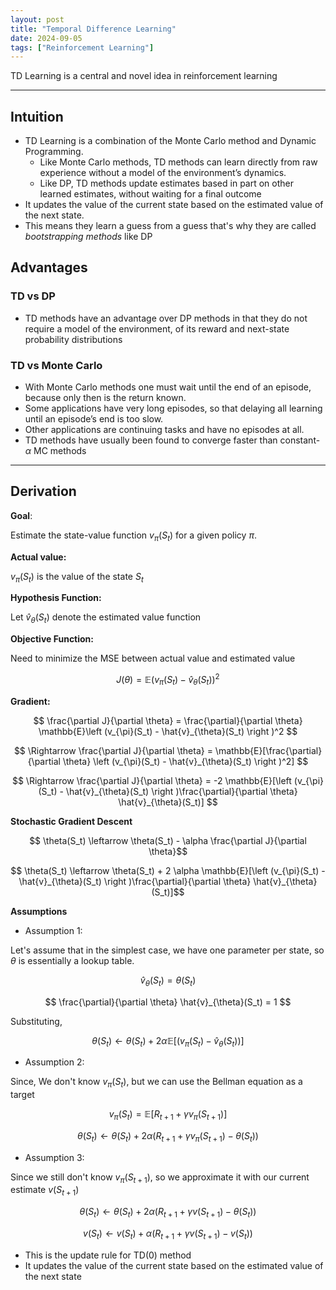 ```yaml
---
layout: post
title: "Temporal Difference Learning"
date: 2024-09-05
tags: ["Reinforcement Learning"]
---
```


TD Learning is a central and novel idea in reinforcement learning

---
## Intuition

- TD Learning is a combination of the Monte Carlo method and Dynamic Programming. 
    - Like Monte Carlo methods, TD methods can learn directly from raw experience without a model of the environment’s dynamics.
    - Like DP, TD methods update estimates based in part on other learned estimates, without waiting for a final outcome
- It updates the value of the current state based on the estimated value of the next state. 
- This means they learn a guess from a guess that's why they are called _bootstrapping methods_ like DP

## Advantages

### TD vs DP

- TD methods have an advantage over DP methods in that they do not require a model of the environment, of its reward and next-state probability distributions

### TD vs Monte Carlo

- With Monte Carlo methods one must wait until the end of an episode, because only then is the return known. 
- Some applications have very long episodes, so that delaying all learning until an episode’s end is too slow.
- Other applications are continuing tasks and have no episodes at all.
- TD methods have usually been found to converge faster than constant-$\alpha$ MC methods

---

## Derivation

**Goal**: 

Estimate the state-value function $v_{\pi}(S_t)$ for a given policy $\pi$.

**Actual value:** 

$v_{\pi}(S_t)$ is the value of the state $S_t$

**Hypothesis Function:**

Let $\hat{v}_{\theta}(S_t)$ denote the estimated value function 

**Objective Function:** 

Need to minimize the MSE between actual value and estimated value

$$ J(\theta) = \mathbb{E}\left (v_{\pi}(S_t) - \hat{v}_{\theta}(S_t) \right )^2 $$

**Gradient:**

$$ \frac{\partial J}{\partial \theta} = \frac{\partial}{\partial \theta} \mathbb{E}\left (v_{\pi}(S_t) - \hat{v}_{\theta}(S_t) \right )^2 $$

$$ \Rightarrow \frac{\partial J}{\partial \theta} = \mathbb{E}[\frac{\partial}{\partial \theta}  \left (v_{\pi}(S_t) - \hat{v}_{\theta}(S_t) \right )^2]  $$

$$ \Rightarrow \frac{\partial J}{\partial \theta} = -2 \mathbb{E}[\left (v_{\pi}(S_t) - \hat{v}_{\theta}(S_t) \right )\frac{\partial}{\partial \theta}  \hat{v}_{\theta}(S_t)] $$

**Stochastic Gradient Descent**

$$ \theta(S_t) \leftarrow \theta(S_t) - \alpha \frac{\partial J}{\partial \theta}$$

$$ \theta(S_t) \leftarrow \theta(S_t) + 2 \alpha \mathbb{E}[\left (v_{\pi}(S_t) - \hat{v}_{\theta}(S_t) \right )\frac{\partial}{\partial \theta}  \hat{v}_{\theta}(S_t)]$$

**Assumptions**

- Assumption 1: 

Let's assume that in the simplest case, we have one parameter per state, so $\theta$ is essentially a lookup table.

$$ \hat{v}_{\theta}(S_t) = \theta (S_t)$$

$$ \frac{\partial}{\partial \theta}  \hat{v}_{\theta}(S_t) = 1 $$

Substituting,

$$ \theta(S_t) \leftarrow \theta(S_t) + 2 \alpha \mathbb{E}[\left (v_{\pi}(S_t) - \hat{v}_{\theta}(S_t) \right )] $$

- Assumption 2: 

Since, We don't know $v_{\pi}(S_t)$, but we can use the Bellman equation as a target

$$ v_{\pi}(S_t) = \mathbb{E}[R_{t+1} + \gamma v_{\pi}(S_{t+1})] $$

$$ \theta(S_t) \leftarrow \theta(S_t) + 2 \alpha \left (R_{t+1} + \gamma v_{\pi}(S_{t+1}) - \theta(S_t) \right ) $$

- Assumption 3:

Since we still don't know $v_{\pi}(S_{t+1})$, so we approximate it with our current estimate $v(S_{t+1})$

$$ \theta(S_t) \leftarrow \theta(S_t) + 2 \alpha \left (R_{t+1} + \gamma v(S_{t+1}) - \theta(S_t) \right ) $$

$$ {v}(S_t) \leftarrow {v}(S_t) + \alpha \left (R_{t+1} + \gamma v(S_{t+1}) - {v}(S_t) \right ) $$

- This is the update rule for TD(0) method
- It updates the value of the current state based on the estimated value of the next state

